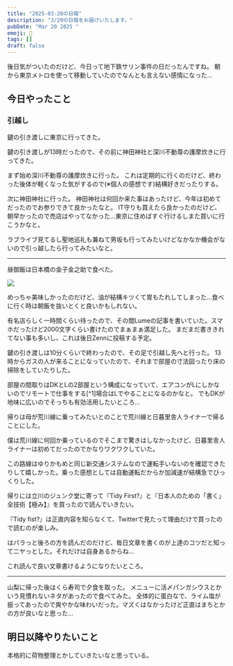 ```yaml
---
title: "2025-03-20の日報"
description: "3/20の日報をお届けいたします。"
pubDate: "Mar 20 2025 "
emoji: 🦊
tags: []
draft: false
---
```


後日気がついたのだけど、今日って地下鉄サリン事件の日だったんですね。
朝から東京メトロを使って移動していたのでなんとも言えない感情になった...

## 今日やったこと

### 引越し

鍵の引き渡しに東京に行ってきた。

鍵の引き渡しが13時だったので、その前に神田神社と深川不動尊の護摩炊きに行ってきた。

まず始め深川不動尊の護摩炊きに行った。
これは定期的に行くのだけど、終わった後体が軽くなった気がするので(※個人の感想です)結構好きだったりする。

次に神田神社に行った。
神田神社は何回か来た事はあったけど、今年は初めてだったのでお参りできて良かったなと。
IT守りも買えたら良かったのだけど、朝早かったので売店はやってなかった...東京に住めばすぐ行けるしまた買いに行こうかなと。

ラブライブ見てるし聖地巡礼も兼ねて男坂も行ってみたいけどなかなか機会がないので引っ越したら行ってみたいなと。

---

昼御飯は日本橋の金子金之助で食べた。

![](/home/coma/.ghq/github.com/Comamoca/blog/src/img/2025-03-25-174333.webp)

めっちゃ美味しかったのだけど、油が結構キツくて胃もたれしてしまった...食べに行く時は朝飯を抜いとくと良いかもしれない。

有名店らしく一時間くらい待ったので、その間Lumeの記事を書いていた。スマホだったけど2000文字くらい書けたのでまぁまぁ満足した。
まだまだ書ききれてない事も多いし、これは後日Zennに投稿する予定。

鍵の引き渡しは10分くらいで終わったので、その足で引越し先へと行った。
13時からガスの人が来ることになっていたので、それまで部屋の寸法図ったり床の掃除をしていたりした。

部屋の間取りはDKとLの2部屋という構成になっていて、エアコンがLにしかないのでリモートで仕事をする[^1]場合はLでやることになるのかなと。
でもDKが地味に広いのでそっちも有効活用したいところ...

帰りは母が荒川線に乗ってみたいとのことで荒川線と日暮里舎人ライナーで帰ることにした。

僕は荒川線に何回か乗っているのでそこまで驚きはしなかったけど、日暮里舎人ライナーは初めてだったのでかなりワクワクしていた。

この路線はゆりかもめと同じ新交通システムなので運転手いないのを確認できたりして嬉しかった。乗った感想としては自動運転だからか加減速が結構急でびっくりした。

帰りには立川のジュンク堂に寄って『Tidy
First?』と『日本人のための「書く」全技術【極み】』を買ったので読んでいきたい。

『Tidy
fist?』は正直内容を知らなくて、Twitterで見たって理由だけで買ったので読むのが楽しみ。

はパラっと後ろの方を読んだのだけど、毎日文章を書くのが上達のコツだと知ってニヤっとした。それだけは自身あるからね...

これ読んで良い文章書けるようになりたいところ。

---

山梨に帰った後はくら寿司で夕食を取った。
メニューに活〆パンガシウスとかいう見慣れないネタがあったので食べてみた。
全体的に蛋白なで、ライム塩が振ってあったので爽やかな味わいだった。マズくはなかったけど正直はまちとかの方が良いなと思った...

## 明日以降やりたいこと

本格的に荷物整理とかしていきたいなと思っている。
